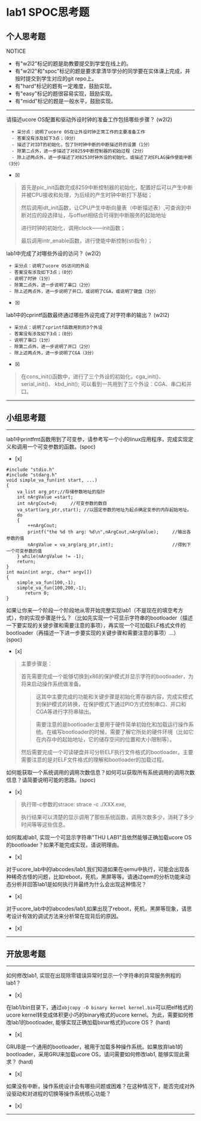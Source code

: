# lab1 SPOC思考题

## 个人思考题

NOTICE
- 有"w2l2"标记的题是助教要提交到学堂在线上的。
- 有"w2l2"和"spoc"标记的题是要求拿清华学分的同学要在实体课上完成，并按时提交到学生对应的git repo上。
- 有"hard"标记的题有一定难度，鼓励实现。
- 有"easy"标记的题很容易实现，鼓励实现。
- 有"midd"标记的题是一般水平，鼓励实现。
---

请描述ucore OS配置和驱动外设时钟的准备工作包括哪些步骤？ (w2l2)
```
  + 采分点：说明了ucore OS在让外设时钟正常工作的主要准备工作
  - 答案没有涉及如下3点；（0分）
  - 描述了对IDT的初始化，包了针时钟中断的中断描述符的设置（1分）
  - 除第二点外，进一步描述了对8259中断控制器的初始过程（2分）
  - 除上述两点外，进一步描述了对8253时钟外设的初始化，或描述了对EFLAG操作使能中断（3分）
 ```
- [x]  

>  首先是pic_init函数完成8259中断控制器的初始化，配置好后可以产生中断并被CPU接收和处理，为后续的产生时钟中断打下基础；
>
> 然后调用idt_init函数，让CPU产生中断向量表（中断描述表）,可查询到中断对应的段选择址，与offset相结合可得到中断服务的起始地址
>
> 进行时钟的初始化，调用clock——init函数；
>
> 最后调用intr_enable函数，进行使能中断控制(sti指令）；


lab1中完成了对哪些外设的访问？ (w2l2)
 ```
  + 采分点：说明了ucore OS访问的外设
  - 答案没有涉及如下3点；（0分）
  - 说明了时钟（1分）
  - 除第二点外，进一步说明了串口（2分）
  - 除上述两点外，进一步说明了并口，或说明了CGA，或说明了键盘（3分）
 ```
- [x]  

>  

lab1中的cprintf函数最终通过哪些外设完成了对字符串的输出？ (w2l2)
 ```
  + 采分点：说明了cprintf函数用到的3个外设
  - 答案没有涉及如下3点；（0分）
  - 说明了串口（1分）
  - 除第二点外，进一步说明了并口（2分）
  - 除上述两点外，进一步说明了CGA（3分）
 ```
- [x]  

>  在cons_init()函数中，进行了三个外设的初始化，cga_init()、
serial_init()、
kbd_init(); 可以看到一共用到了三个外设：CGA、串口和并口。

---

## 小组思考题

---

lab1中printfmt函数用到了可变参，请参考写一个小的linux应用程序，完成实现定义和调用一个可变参数的函数。(spoc)
- [x]  

```
#include "stdio.h"
#include "stdarg.h"
void simple_va_fun(int start, ...)
{
    va_list arg_ptr;//存储参数地址的指针
    int nArgValue =start;
    int nArgCout=0;     //可变参数的数目
    va_start(arg_ptr,start); //以固定参数的地址为起点确定变参的内存起始地址。
    do
    {
        ++nArgCout;
        printf("the %d th arg: %d\n",nArgCout,nArgValue);     //输出各参数的值
        nArgValue = va_arg(arg_ptr,int);                      //得到下一个可变参数的值
    } while(nArgValue != -1);               
    return;
}
int main(int argc, char* argv[])
{
    simple_va_fun(100,-1);
    simple_va_fun(100,200,-1);
       return 0;
}
```

如果让你来一个阶段一个阶段地从零开始完整实现lab1（不是现在的填空考方式），你的实现步骤是什么？（比如先实现一个可显示字符串的bootloader（描述一下要实现的关键步骤和需要注意的事项），再实现一个可加载ELF格式文件的bootloader（再描述一下进一步要实现的关键步骤和需要注意的事项）...） (spoc)
- [x]  

> 主要步骤是：
>
> 首先需要完成一个能够切换到x86的保护模式并显示字符的bootloader，为将来启动操作系统做准备。
>>这其中主要完成的功能和关键步骤是初始化寄存器内容，完成实模式到保护模式的转换，在保护模式下通过PIO方式控制串口、并口和CGA等进行字符串输出。
>
>> 需要注意的是bootloader主要用于硬件简单初始化和加载运行操作系统。在编写bootloader的时候，需要了解它所处的硬件环境（比如它在内存中的起始地址，它的储存空间的位置和大小限制等）。
>
> 然后需要完成一个可读硬盘并可分析ELF执行文件格式的bootloader。主要需要注意的是对ELF文件格式的理解和bootloader的加载过程。


如何能获取一个系统调用的调用次数信息？如何可以获取所有系统调用的调用次数信息？请简要说明可能的思路。(spoc)
- [x]  

> 执行带-c参数的strace: strace -c ./XXX.exe,
>
>执行结果可以清楚的显示调用了那些系统函数，调用次数多少，消耗了多少时间等等这些信息。


如何裁减lab1, 实现一个可显示字符串"THU LAB1"且依然能够正确加载ucore OS的bootloader？如果不能完成实现，请说明理由。
- [x]  

> 

对于ucore_lab中的labcodes/lab1,我们知道如果在qemu中执行，可能会出现各种稀奇古怪的问题，比如reboot，死机，黑屏等等。请通过qem的分析功能来动态分析并回答lab1是如何执行并最终为什么会出现这种情况？
- [x]  

> 

对于ucore_lab中的labcodes/lab1,如果出现了reboot，死机，黑屏等现象，请思考设计有效的调试方法来分析常在现背后的原因。
- [x]  

> 

---

## 开放思考题

---

如何修改lab1, 实现在出现除零错误异常时显示一个字符串的异常服务例程的lab1？
- [x]  

> 


在lab1/bin目录下，通过`objcopy -O binary kernel kernel.bin`可以把elf格式的ucore kernel转变成体积更小巧的binary格式的ucore kernel。为此，需要如何修改lab1的bootloader, 能够实现正确加载binar格式的ucore OS？ (hard)
- [x]  

>

GRUB是一个通用的bootloader，被用于加载多种操作系统。如果放弃lab1的bootloader，采用GRU来加载ucore OS，请问需要如何修改lab1, 能够实现此需求？ (hard)
- [x]  

>


如果没有中断，操作系统设计会有哪些问题或困难？在这种情况下，能否完成对外设驱动和对进程的切换等操作系统核心功能？
- [x]  

>  

---
